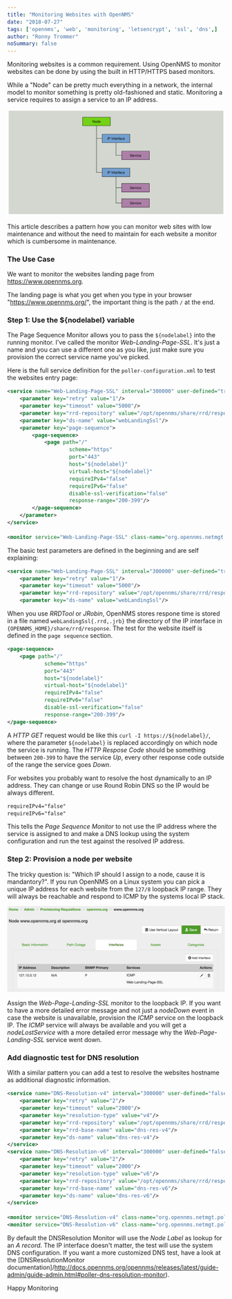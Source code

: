 ```yaml
---
title: "Monitoring Websites with OpenNMS"
date: "2018-07-27"
tags: ['opennms', 'web', 'monitoring', 'letsencrypt', 'ssl', 'dns',]
author: "Ronny Trommer"
noSummary: false
---
```

Monitoring websites is a common requirement.
Using OpenNMS to monitor websites can be done by using the built in HTTP/HTTPS based monitors.

While a "Node" can be pretty much everything in a network, the internal model to monitor something is pretty old-fashioned and static.
Monitoring a service requires to assign a service to an IP address.

![OpenNMS Node Model](node-model.png)

This article describes a pattern how you can monitor web sites with low maintenance and without the need to maintain for each website a monitor which is cumbersome in maintenance.

### The Use Case

We want to monitor the websites landing page from https://www.opennms.org.

The landing page is what you get when you type in your browser "https://www.opennms.org/", the important thing is the path `/` at the end.

### Step 1: Use the ${nodelabel} variable

The Page Sequence Monitor allows you to pass the `${nodelabel}` into the running monitor.
I've called the monitor _Web-Landing-Page-SSL_.
It's just a name and you can use a different one as you like, just make sure you provision the correct service name you've picked.

Here is the full service definition for the `poller-configuration.xml` to test the websites entry page:

```xml
<service name="Web-Landing-Page-SSL" interval="300000" user-defined="true" status="on">
    <parameter key="retry" value="1"/>
    <parameter key="timeout" value="5000"/>
    <parameter key="rrd-repository" value="/opt/opennms/share/rrd/response"/>
    <parameter key="ds-name" value="webLandingSsl"/>
    <parameter key="page-sequence">
        <page-sequence>
            <page path="/"
                    scheme="https"
                    port="443"
                    host="${nodelabel}"
                    virtual-host="${nodelabel}"
                    requireIPv4="false"
                    requireIPv6="false"
                    disable-ssl-verification="false"
                    response-range="200-399"/>
        </page-sequence>
    </parameter>
</service>

<monitor service="Web-Landing-Page-SSL" class-name="org.opennms.netmgt.poller.monitors.PageSequenceMonitor"/>
```

The basic test parameters are defined in the beginning and are self explaining:

```xml
<service name="Web-Landing-Page-SSL" interval="300000" user-defined="true" status="on">
    <parameter key="retry" value="1"/>
    <parameter key="timeout" value="5000"/>
    <parameter key="rrd-repository" value="/opt/opennms/share/rrd/response"/>
    <parameter key="ds-name" value="webLandingSsl"/>
```

When you use _RRDTool_ or _JRobin_, OpenNMS stores respone time is stored in a file named `webLandingSsl{.rrd,.jrb}` the directory of the IP interface in `{OPENNMS_HOME}/share/rrd/response`.
The test for the website itself is defined in the `page sequence` section.

```xml
<page-sequence>
    <page path="/"
            scheme="https"
            port="443"
            host="${nodelabel}"
            virtual-host="${nodelabel}"
            requireIPv4="false"
            requireIPv6="false"
            disable-ssl-verification="false"
            response-range="200-399"/>
</page-sequence>
```

A _HTTP GET_ request would be like this `curl -I https://${nodelabel}/`, where the parameter `${nodelabel}` is replaced accordingly on which node the service is running.
The _HTTP Respose Code_ should be something between `200-399` to have the service _Up_, every other response code outside of the range the service goes _Down_.


For websites you probably want to resolve the host dynamically to an IP address.
They can change or use Round Robin DNS so the IP would be always different.

```xml
requireIPv4="false"
requireIPv6="false"
```

This tells the _Page Sequence Monitor_ to not use the IP address where the service is assigned to and make a DNS lookup using the system configuration and run the test against the resolved IP address.

### Step 2: Provision a node per website

The tricky question is: "Which IP should I assign to a node, cause it is mandantory?".
If you run OpenNMS on a Linux system you can pick a unique IP address for each website from the `127/8` loopback IP range.
They will always be reachable and respond to ICMP by the systems local IP stack.

![Node Provisioning for websites](provision-node.png)

Assign the _Web-Page-Landing-SSL_ monitor to the loopback IP.
If you want to have a more detailed error message and not just a _nodeDown_ event in case the website is unavailable, provision the _ICMP_ service on the loopback IP.
The _ICMP_ service will always be available and you will get a _nodeLostService_ with a more detailed error message why the _Web-Page-Landing-SSL_ service went down.

### Add diagnostic test for DNS resolution

With a similar pattern you can add a test to resolve the websites hostname as additional diagnostic information.

```xml
<service name="DNS-Resolution-v4" interval="300000" user-defined="false" status="on">
    <parameter key="retry" value="2"/>
    <parameter key="timeout" value="2000"/>
    <parameter key="resolution-type" value="v4"/>
    <parameter key="rrd-repository" value="/opt/opennms/share/rrd/response"/>
    <parameter key="rrd-base-name" value="dns-res-v4"/>
    <parameter key="ds-name" value="dns-res-v4"/>
</service>
<service name="DNS-Resolution-v6" interval="300000" user-defined="false" status="on">
    <parameter key="retry" value="2"/>
    <parameter key="timeout" value="2000"/>
    <parameter key="resolution-type" value="v6"/>
    <parameter key="rrd-repository" value="/opt/opennms/share/rrd/response"/>
    <parameter key="rrd-base-name" value="dns-res-v6"/>
    <parameter key="ds-name" value="dns-res-v6"/>
</service>

<monitor service="DNS-Resolution-v4" class-name="org.opennms.netmgt.poller.monitors.DNSResolutionMonitor" />
<monitor service="DNS-Resolution-v6" class-name="org.opennms.netmgt.poller.monitors.DNSResolutionMonitor" />
```

By default the DNSResolution Monitor will use the _Node Label_ as lookup for an _A record_.
The IP interface doesn't matter, the test will use the system DNS configuration.
If you want a more customized DNS test, have a look at the [DNSResolutionMonitor documentation]/http://docs.opennms.org/opennms/releases/latest/guide-admin/guide-admin.html#poller-dns-resolution-monitor).

Happy Monitoring

